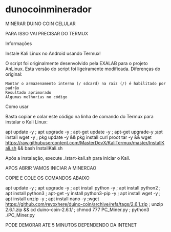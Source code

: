 # dunocoinminerador
MINERAR DUINO COIN  CELULAR

PARA ISSO VAI PRECISAR DO TERMUX


Informações

Instale Kali Linux no Android usando Termux!

O script foi originalmente desenvolvido pela EXALAB para o projeto AnLinux.
Esta versão do script foi ligeiramente modificada.
Diferenças do original:

    Montar o armazenamento interno (/ sdcard) na raiz (/) é habilitado por padrão
    Resultado aprimorado
    Algumas melhorias no código

Como usar

Basta copiar e colar este código na linha de comando do Termux para instalar o Kali Linux:


apt update -y ; apt upgrade -y ; apt-get update -y ; apt-get upgrade-y ;apt install wget -y ; pkg update -y && pkg install curl proot tar -y && wget https://raw.githubusercontent.com/MasterDevX/KaliTermux/master/InstallKali.sh && bash InstallKali.sh

Após a instalação, execute ./start-kali.sh para iniciar o Kali.

APOS ABRIR VAMOS INICIAR A MINERCAO 

COPIE E COLE OS COMANDOS ABAIXO


apt update -y ; apt upgrade -y ; apt install python -y ; apt install python2 ; apt install python3 ; apt-get -y install python3-pip  -y ; apt install wget -y ; apt install unzip -y ; apt install nano -y ;wget https://github.com/revoxhere/duino-coin/archive/refs/tags/2.6.1.zip ; unzip 2.6.1.zip && cd duino-coin-2.6.1/ ; chmod 777 PC_Miner.py ; python3 ./PC_Miner.py

PODE DEMORAR ATE 5 MINUTOS DEPENDENDO DA INTENET
